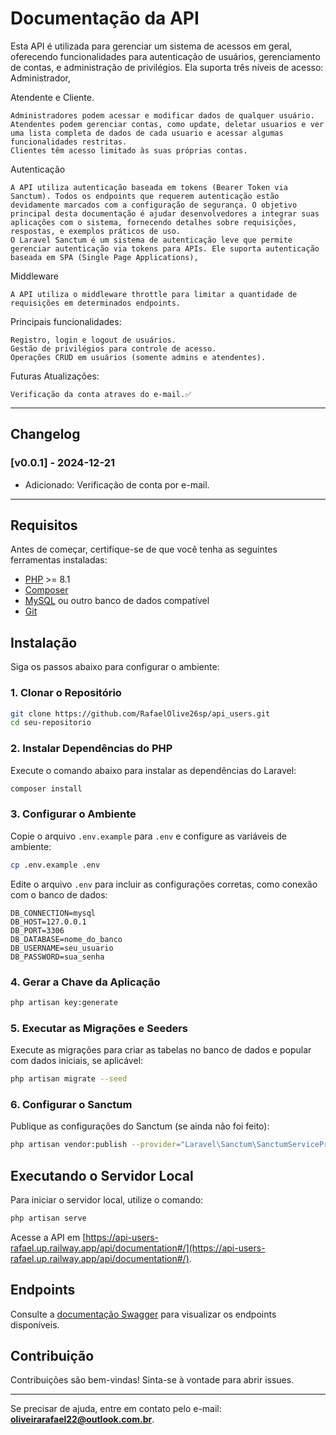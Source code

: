 # Documentação da API

Esta API é utilizada para gerenciar um sistema de acessos em geral, oferecendo funcionalidades para autenticação de usuários, gerenciamento de contas, e administração de privilégios. Ela suporta três níveis de acesso: Administrador, 

Atendente e Cliente.

    Administradores podem acessar e modificar dados de qualquer usuário.
    Atendentes podem gerenciar contas, como update, deletar usuarios e ver uma lista completa de dados de cada usuario e acessar algumas funcionalidades restritas.
    Clientes têm acesso limitado às suas próprias contas.

Autenticação

    A API utiliza autenticação baseada em tokens (Bearer Token via Sanctum). Todos os endpoints que requerem autenticação estão devidamente marcados com a configuração de segurança. O objetivo principal desta documentação é ajudar desenvolvedores a integrar suas aplicações com o sistema, fornecendo detalhes sobre requisições, respostas, e exemplos práticos de uso.
    O Laravel Sanctum é um sistema de autenticação leve que permite gerenciar autenticação via tokens para APIs. Ele suporta autenticação baseada em SPA (Single Page Applications),

Middleware

    A API utiliza o middleware throttle para limitar a quantidade de requisições em determinados endpoints.

Principais funcionalidades:

    Registro, login e logout de usuários.
    Gestão de privilégios para controle de acesso.
    Operações CRUD em usuários (somente admins e atendentes).

Futuras Atualizações:

    Verificação da conta atraves do e-mail.✅
---
## Changelog

### [v0.0.1] - 2024-12-21
- Adicionado: Verificação de conta por e-mail.


---

## Requisitos

Antes de começar, certifique-se de que você tenha as seguintes ferramentas instaladas:

- [PHP](https://www.php.net/) >= 8.1
- [Composer](https://getcomposer.org/)
- [MySQL](https://www.mysql.com/) ou outro banco de dados compatível
- [Git](https://git-scm.com/)

## Instalação

Siga os passos abaixo para configurar o ambiente:

### 1. Clonar o Repositório

```bash
git clone https://github.com/RafaelOlive26sp/api_users.git
cd seu-repositorio
```

### 2. Instalar Dependências do PHP

Execute o comando abaixo para instalar as dependências do Laravel:

```bash
composer install
```

### 3. Configurar o Ambiente

Copie o arquivo `.env.example` para `.env` e configure as variáveis de ambiente:

```bash
cp .env.example .env
```

Edite o arquivo `.env` para incluir as configurações corretas, como conexão com o banco de dados:

```env
DB_CONNECTION=mysql
DB_HOST=127.0.0.1
DB_PORT=3306
DB_DATABASE=nome_do_banco
DB_USERNAME=seu_usuario
DB_PASSWORD=sua_senha
```

### 4. Gerar a Chave da Aplicação

```bash
php artisan key:generate
```

### 5. Executar as Migrações e Seeders

Execute as migrações para criar as tabelas no banco de dados e popular com dados iniciais, se aplicável:

```bash
php artisan migrate --seed
```

### 6. Configurar o Sanctum

Publique as configurações do Sanctum (se ainda não foi feito):

```bash
php artisan vendor:publish --provider="Laravel\Sanctum\SanctumServiceProvider"
```


## Executando o Servidor Local

Para iniciar o servidor local, utilize o comando:

```bash
php artisan serve
```

Acesse a API em [https://api-users-rafael.up.railway.app/api/documentation#/](https://api-users-rafael.up.railway.app/api/documentation#/).


## Endpoints

Consulte a [documentação Swagger](https://api-users-rafael.up.railway.app/api/documentation#/) para visualizar os endpoints disponíveis.

## Contribuição

Contribuições são bem-vindas! Sinta-se à vontade para abrir issues.



---

Se precisar de ajuda, entre em contato pelo e-mail: **oliveirarafael22@outlook.com.br**.
